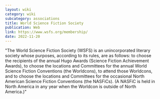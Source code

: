 ```yaml
---
layout: wiki
category: wiki
subcategory: associations
title: World Science Fiction Society
publication: Web
link: https://www.wsfs.org/membership/
date: 2022-11-20
---
```


"The World Science Fiction Society (WSFS) is an unincorporated literary society whose purposes, according to its rules, are as follows: to choose the recipients of the annual Hugo Awards (Science Fiction Achievement Awards), to choose the locations and Committees for the annual World Science Fiction Conventions (the Worldcons), to attend those Worldcons, and to choose the locations and Committees for the occasional North American Science Fiction Conventions (the NASFiCs). (A NASFiC is held in North America in any year when the Worldcon is outside of North America.)"
